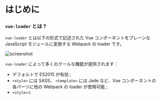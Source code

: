 # はじめに

### `vue-loader` とは ?

`vue-loader` とは以下の形式で記述された Vue コンポーネントをプレーンな JavaScript モジュールに変換する Webpack の loader です。

![screenshot](http://blog.evanyou.me/images/vue-component.png)

`vue-loader` によって多くのクールな機能が提供されます：

- デフォルトで ES2015 が有効 ;
- `<style>` には SASS、 `<template>` には Jade など、Vue コンポーネントの各パーツに他の Webpack の loader が使用可能 ;
- `<style>と` <template> `で参照される静的なアセットをモジュールの依存として扱い、Webpack の loader で処理可能 ;
- 各コンポーネントで scoped CSS をシミュレートすることが可能 ;
- 開発時のコンポーネントのホットリロードをサポート

要するに、Webpack と `vue-loader` の組み合わせは Vue.js アプリケーションを作成するための、モダンで柔軟かつとても強力なフロントエンドワークフローを実現することが出来ます。

### Webpack とは?

すでにWebpackに精通している場合は、次の説明を省略してもかまいません。しかし、Webpackを初めて使う人のために、ここに簡単な紹介を行います。

[Webpack](http://webpack.github.io/) とはモジュールのバンドラーです。それぞれのファイルをモジュールとして扱い、それらの間の依存関係を解決し、デプロイの準備が整った静的アセットにバンドルします。

![webpack](http://webpack.github.io/assets/what-is-webpack.png)

基本的な例として、CommonJS モジュールが多数あるとします。これらはブラウザで直接実行できません。なのでそれらを `<script>`タグを介して読み込むことのできる単一のファイルに "バンドル"する必要があります。Webpackは `require()`での依存性解決と実行を行うことが出来ます。

しかし Webpack はそれ以上のことが出来ます。 "loader" を用いることで、 最終的なバンドルしたファイルを出力する前にWebpackに様々な方法で全てのタイプのファイルを変換できるように設定することが出来ます。幾つかの例をあげると：

- ES2015、CoffeeScript、TypeScriptのモジュールをプレーンなES5のCommonJS モジュールにトランスパイル；
- オプションでコンパイルを行う前にソースコードを linter に通すことが可能；
- Jade テンプレートをプレーンな HTML にトランスパイルし、JavaScriptの文字列としてに展開；
- SASS ファイルをプレーンなCSSにトランスパイルし、`<style>`  タグとして挿入する JavaScript スニペットに変換；
- HTML または CSS で参照されるイメージファイルを処理し、パスの設定に基づいた目的の場所に移動し、md5 ハッシュを使用して名前付け；

Webpack は非常に強力です。どのように動作するか理解すれば、フロントエンド開発のワークフローを劇的に向上させることが出来ます。欠点としては冗長で複雑な構成です。しかし、このガイドでは Vue.js と `Vue-loader` での Webpack を使用する際に一般的な問題の解決策を見つけることができるはずです。
